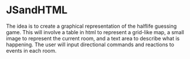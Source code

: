 JSandHTML
=========
The idea is to create a graphical representation of the halflife guessing game. This will involve a table in html to represent a grid-like map, a small image to represent the current room, and a text area to describe what is happening. The user will input directional commands and reactions to events in each room. 